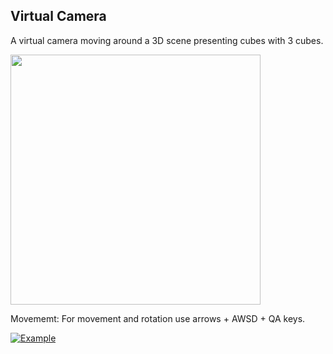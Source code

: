 ## Virtual Camera

A virtual camera moving around a 3D scene presenting cubes with 3 cubes.

<img src="https://imoryc.com/assets/images/Camera.png" width="400" height="400">

Movememt: For movement and rotation use arrows + AWSD + QA keys. 

[![Example](http://img.youtube.com/vi/W8M-NGjWKUU/0.jpg)](http://www.youtube.com/watch?v=W8M-NGjWKUU "Watch a demo here")


